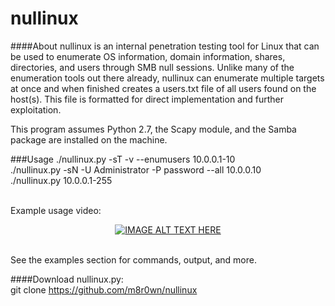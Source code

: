 # nullinux
####About
nullinux is an internal penetration testing tool for Linux that can be used to enumerate OS information, domain information, shares, directories, and users through SMB null sessions. Unlike many of the enumeration tools out there already, nullinux can enumerate multiple targets at once and when finished creates a users.txt file of all users found on the host(s). This file is formatted for direct implementation and further exploitation.

This program assumes Python 2.7, the Scapy module, and the Samba package are installed on the machine.

###Usage
./nullinux.py -sT -v --enumusers 10.0.0.1-10<br>
./nullinux.py -sN -U Administrator -P password --all 10.0.0.10<br>
./nullinux.py 10.0.0.1-255<br><br>

Example usage video:<p align="center">
[![IMAGE ALT TEXT HERE](https://img.youtube.com/vi/5WAqgRpgpTk/0.jpg)](https://www.youtube.com/watch?v=5WAqgRpgpTk)
</p><br>
See the examples section for commands, output, and more.


####Download
nullinux.py:<br>
git clone https://github.com/m8r0wn/nullinux<br><br>

